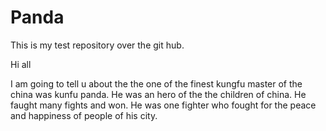Panda
=====

This is my test repository over the git hub.

Hi all

I am going to tell u about the the one of the finest kungfu master of the china was kunfu panda. He was an hero of the the children of china. He faught many fights and won. He was one fighter who fought for the peace and happiness of people of his city.
